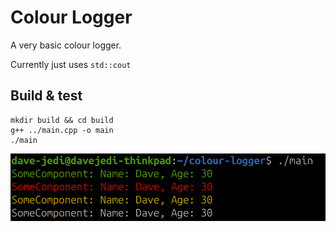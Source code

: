 # Colour Logger 

A very basic colour logger. 

Currently just uses `std::cout`

## Build & test

```
mkdir build && cd build
g++ ../main.cpp -o main
./main
```

![](media/example.png)